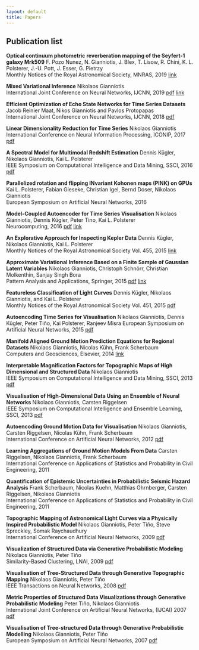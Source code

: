 ```yaml
---
layout: default
title: Papers
---
```

## **Publication list**



**Optical continuum photometric reverberation mapping of the Seyfert-1 galaxy Mrk509</span>**
F. Pozo Nunez, N. Gianniotis, J. Blex, T. Lisow, R. Chini, K. L. Polsterer, J.-U. Pott, J. Esser, G. Pietrzy\
Monthly Notices of the Royal Astronomical Society, MNRAS, 2019 [link](https://doi.org/10.1093/mnras/stz2830)


**Mixed Variational Inference</span>**
Nikolaos Gianniotis\
International Joint Conference on Neural Networks, IJCNN, 2019 [pdf](https://arxiv.org/pdf/1901.04791.pdf) [link](https://doi.org/10.1109/IJCNN.2019.8852348)


**Efficient Optimization of Echo State Networks for Time Series Datasets</span>**
Jacob Reinier Maat, Nikos Gianniotis and Pavlos Protopapas\
International Joint Conference on Neural Networks, IJCNN, 2018 [pdf](https://www.dropbox.com/s/x2787m7clayg8l0/2018%20-%20IJCNN%20-%20Efficient%20Optimization%20of%20Echo%20State%20Networks%20for%20Time%20Series%20Datasets.pdf?dl=0)


**Linear Dimensionality Reduction for Time Series</span>**
Nikolaos Gianniotis\
International Conference on Neural Information Processing, ICONIP, 2017 [pdf](https://www.dropbox.com/s/icryfwm2a1r0nci/ICONIP%20-%202017%20-%20Linear%20Dimensionality%20Reduction%20for%20Time%20Series.pdf?dl=0)


**A Spectral Model for Multimodal Redshift Estimation</span>**
Dennis Kügler, Nikolaos Gianniotis, Kai L. Polsterer\
IEEE Symposium on Computational Intelligence and Data Mining, SSCI, 2016 [pdf](https://www.dropbox.com/s/z2tdk8h5pz3usmr/SSCI2016%20-%20A%20Spectral%20Model%20for%20Multimodal%20Redshift%20Estimation.pdf?dl=0)


**Parallelized rotation and flipping INvariant Kohonen maps (PINK) on GPUs</span>**
Kai L. Polsterer, Fabian Gieseke, Christian Igel, Bernd Doser, Nikolaos Gianniotis\
European Symposium on Artificial Neural Networks, 2016


**Model-Coupled Autoencoder for Time Series Visualisation</span>**
Nikolaos Gianniotis, Dennis Kügler, Peter Tino, Kai L. Polsterer\
Neurocomputing, 2016 [pdf](https://www.dropbox.com/s/19rrw30w991mr25/Neucom2016%20-%20Model%20coupled%20autoencoder.pdf?dl=0) [link](http://www.sciencedirect.com/science/article/pii/S0925231216002587)


**An Explorative Approach for Inspecting Kepler Data</span>**
Dennis Kügler, Nikolaos Gianniotis, Kai L. Polsterer\
Monthly Notices of the Royal Astronomical Society Vol. 455, 2015 [link](https://doi.org/10.1093/mnras/stv2604)


**Approximate Variational Inference Based on a Finite Sample of Gaussian Latent Variables</span>**
Nikolaos Gianniotis, Christoph Schnörr, Christian Molkenthin, Sanjay Singh Bora\
Pattern Analysis and Applications, Springer, 2015 [pdf](https://www.dropbox.com/s/0az44x42f56jj4c/ApproxVariational_PAAA_preprint.pdf?dl=0) [link](http://link.springer.com/article/10.1007%2Fs10044-015-0496-9)


**Featureless Classification of Light Curves</span>**
Dennis Kügler, Nikolaos Gianniotis, and Kai L. Polsterer\
Monthly Notices of the Royal Astronomical Society Vol. 451, 2015 [pdf](http://arxiv.org/pdf/1504.04455v2)


**Autoencoding Time Series for Visualisation</span>**
Nikolaos Gianniotis, Dennis Kügler, Peter Tiňo, Kai Polsterer, Ranjeev Misra
European Symposium on Artificial Neural Networks, 2015 [pdf](https://www.dropbox.com/s/jzza4lsmml6bin5/esann2015%20-%20Autoencoding%20time%20series.pdf?dl=0)


**Manifold Aligned Ground Motion Prediction Equations for Regional Datasets</span>**
Nikolaos Gianniotis, Nicolas Kühn, Frank Scherbaum\
Computers and Geosciences, Elsevier, 2014 [link](http://www.sciencedirect.com/science/article/pii/S0098300414001009)


**Interpretable Magnification Factors for Topographic Maps of High Dimensional and Structured Data</span>**
Nikolaos Gianniotis\
IEEE Symposium on Computational Intelligence and Data Mining, SSCI, 2013 [pdf](https://www.dropbox.com/s/0hhp365pmdlr7sm/SSCI2013%20-%20Interpretable%20Magnification%20Factors.pdf?dl=0)


**Visualisation of High-Dimensional Data Using an Ensemble of Neural Networks</span>**
Nikolaos Gianniotis, Carsten Riggelsen\
IEEE Symposium on Computational Intelligence and Ensemble Learning, SSCI, 2013 [pdf](https://www.dropbox.com/s/l5gjr9nmn8bss9r/SSCI2013%20-%20Visualisation%20of%20High-Dimensional%20Data.pdf?dl=0)


**Autoencoding Ground Motion Data for Visualisation</span>**
Nikolaos Gianniotis, Carsten Riggelsen, Nicolas Kühn, Frank Scherbaum\
International Conference on Artificial Neural Networks, 2012 [pdf](https://www.dropbox.com/s/fsgzhxwuvtcdd7c/icann2012%20-%20Autoencoding%20Ground%20Motion%20Data.pdf?dl=0)


**Learning Aggregations of Ground Motion Models From Data</span>**
Carsten Riggelsen, Nikolaos Gianniotis, Frank Scherbaum\
International Conference on Applications of Statistics and Probability in Civil Engineering, 2011


**Quantification of Epistemic Uncertainties in Probabilistic Seismic Hazard Analysis</span>**
Frank Scherbaum, Nicolas Kuehn, Matthias Ohrnberger, Carsten Riggelsen, Nikolaos Gianniotis\
International Conference on Applications of Statistics and Probability in Civil Engineering, 2011


**Topographic Mapping of Astronomical Light Curves via a Physically Inspired Probabilistic Model</span>**
Nikolaos Gianniotis, Peter Tiňo, Steve Spreckley, Somak Raychaudhury\
International Conference on Artificial Neural Networks, 2009 [pdf](https://www.dropbox.com/s/lvz21as8cokt38w/icann2009%20-%20Topographic%20Mapping%20of%20Astronomical%20Light.pdf?dl=0)


**Visualization of Structured Data via Generative Probabilistic Modeling</span>**
Nikolaos Gianniotis, Peter Tiňo\
Similarity-Based Clustering, LNAI, 2009 [pdf](https://www.dropbox.com/s/jv37zymu0oaf2gl/SpringerBook%20-%20Visualization%20of%20Structured%20Data.pdf?dl=0)


**Visualisation of Tree-Structured Data through Generative Topographic Mapping</span>**
Nikolaos Gianniotis, Peter Tiňo\
IEEE Transactions on Neural Networks, 2008 [pdf](https://www.dropbox.com/s/ydzz07wbe7u9c3m/IEEE2008%20-%20Visualisation%20of%20Tree-Structured%20Data.pdf?dl=0)


**Metric Properties of Structured Data Visualizations through Generative Probabilistic Modeling</span>**
Peter Tiňo, Nikolaos Gianniotis\
International Joint Conference on Artificial Neural Networks, (IJCAI) 2007 [pdf](https://www.dropbox.com/s/tolg5urgkgh5q7m/IJCAI2007%20-%20Metric%20Properties%20of%20Structured%20Data.pdf?dl=0)


**Visualisation of Tree-structured Data through Generative Probabilistic Modelling</span>**
Nikolaos Gianniotis, Peter Tiňo\
European Symposium on Artificial Neural Networks, 2007 [pdf](https://www.dropbox.com/s/kh0yg0wml3fhe7j/esann2007%20-%20Visualisation%20of%20Tree-structured%20Data.pdf?dl=0)
